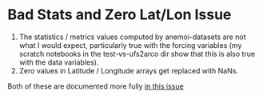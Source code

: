 # Bad Stats and Zero Lat/Lon Issue


1. The statistics / metrics values computed by anemoi-datasets are not what I
   would expect, particularly true with the forcing variables (my scratch notebooks in the
   test-vs-ufs2arco dir show that this is also true with the data variables).
2. Zero values in Latitude / Longitude arrays get replaced with NaNs.

Both of these are documented more fully
[in this issue](https://github.com/ecmwf/anemoi-datasets/issues/251)
